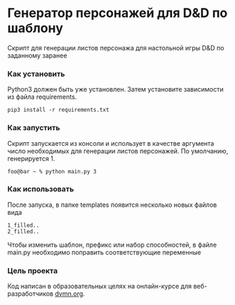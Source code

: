 # Генератор персонажей для D&D по шаблону

Скрипт для генерации листов персонажа для настольной игры D&D по заданному заранее

### Как установить

Python3 должен быть уже установлен. 
Затем установите зависимости из файла requirements.
```
pip3 install -r requirements.txt
```

### Как запустить
Скрипт запускается из консоли и использует в качестве аргумента число необходимых для генерации листов персонажей. По умолчанию, генерируется 1.
```shell
foo@bar ~ % python main.py 3
```

### Как использовать
После запуска, в папке templates появится несколько новых файлов вида 
```
1_filled..
2_filled..
```
Чтобы изменить шаблон, префикс или набор способностей, в файле main.py необходимо поправить соответствующие переменные 
### Цель проекта

Код написан в образовательных целях на онлайн-курсе для веб-разработчиков [dvmn.org](https://dvmn.org/).
